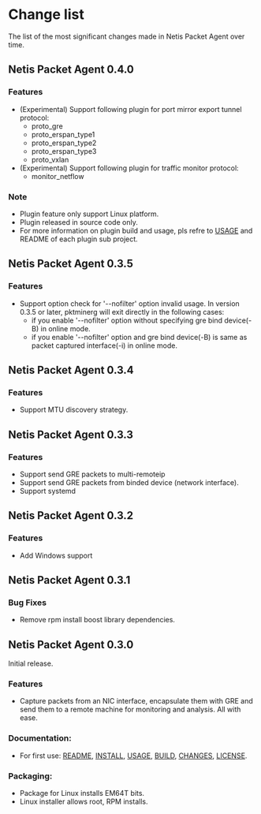 # Change list

The list of the most significant changes made in Netis Packet Agent over time.


## Netis Packet Agent 0.4.0

### Features
* (Experimental) Support following plugin for port mirror export tunnel protocol: 
    - proto_gre
    - proto_erspan_type1
    - proto_erspan_type2
    - proto_erspan_type3
    - proto_vxlan
* (Experimental) Support following plugin for traffic monitor protocol: 
    - monitor_netflow

### Note
* Plugin feature only support Linux platform.
* Plugin released in source code only.
* For more information on plugin build and usage, pls refre to [USAGE](USAGE.md) and README of each plugin sub project.

## Netis Packet Agent 0.3.5

### Features
* Support option check for '--nofilter' option invalid usage. In version 0.3.5 or later, pktminerg will exit directly in the following cases:
    - if you enable '--nofilter' option without specifying gre bind device(-B) in online mode.
    - if you enable '--nofilter' option and gre bind device(-B) is same as packet captured interface(-i) in online mode. 

## Netis Packet Agent 0.3.4

### Features
* Support MTU discovery strategy.

## Netis Packet Agent 0.3.3

### Features
* Support send GRE packets to multi-remoteip
* Support send GRE packets from binded device (network interface).
* Support systemd

## Netis Packet Agent 0.3.2

### Features
* Add Windows support

## Netis Packet Agent 0.3.1

### Bug Fixes
* Remove rpm install boost library dependencies.


## Netis Packet Agent 0.3.0

Initial release.

### Features
* Capture packets from an NIC interface, encapsulate them with GRE and send them to a remote machine for monitoring and analysis. All with ease.

### Documentation:

* For first use: [README](README.md), [INSTALL](INSTALL.md), [USAGE](USAGE.md), [BUILD](BUILD.md), [CHANGES](CHANGES.md), [LICENSE](LICENSE.md).

### Packaging:

* Package for Linux installs EM64T bits.
* Linux installer allows root, RPM installs.
